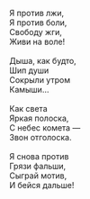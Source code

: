 Я против лжи,<br />
Я против боли,<br />
Свободу жги,<br />
Живи на воле!<br />
<br />
Дыша, как будто,<br />
Шип души<br />
Сокрыли утром<br />
Камыши…<br />
<br />
Как света<br />
Яркая полоска,<br />
С небес комета —<br />
Звон отголоска.<br />
<br />
Я снова против<br />
Грязи фальши,<br />
Сыграй мотив,<br />
И бейся дальше!